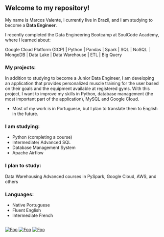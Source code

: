## Welcome to my repository!
My name is Marcos Valente, I currently live in Brazil, and I am studying to become a **Data Engineer**.

I recently completed the Data Engineering Bootcamp at SoulCode Academy, where I learned about:

Google Cloud Platform (GCP) | Python | Pandas | Spark | SQL | NoSQL | MongoDB | Data Lake | Data Warehouse | ETL | Big Query

### My projects:
In addition to studying to become a Junior Data Engineer, I am developing an application that provides personalized muscle training for the user based on their goals and the equipment available at registered gyms. With this project, I want to improve my skills in Python, database management (the most important part of the application), MySQL and Google Cloud. 
* Most of my work is in Portuguese, but I plan to translate them to English in the future.

### I am studying:
* Python (completing a course)
* Intermediate/ Advanced SQL
* Database Management System
* Apache Airflow

### I plan to study:
Data Warehousing
Advanced courses in PySpark, Google Cloud, AWS, and others

### Languages:
* Native Portuguese
* Fluent English
* Intermediate French

##
[![Foo](https://img.shields.io/badge/Gmail-D14836?style=for-the-badge&logo=gmail&logoColor=white)](mailto:marcos.valente.c@gmail.com)
[![Foo](https://img.shields.io/badge/LinkedIn-0077B5?style=for-the-badge&logo=linkedin&logoColor=white)](https://www.linkedin.com/in/marcosvalentec)
[![Foo](https://img.shields.io/badge/WhatsApp-25D366?style=for-the-badge&logo=whatsapp&logoColor=white)](https://wa.me/5513981540040)